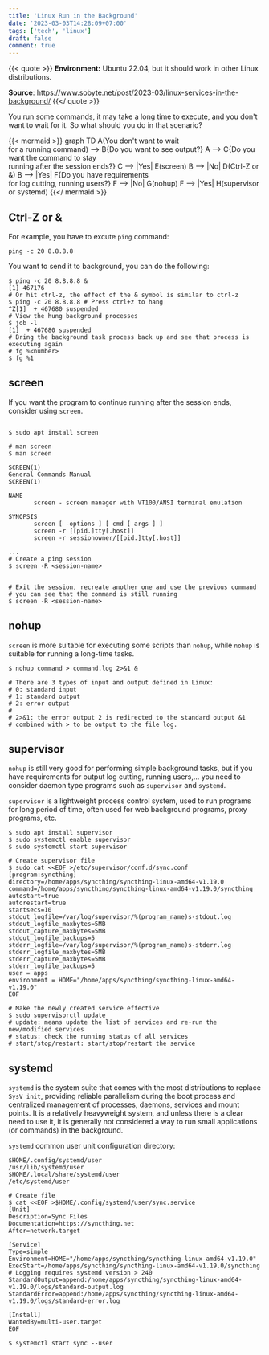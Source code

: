 ```yaml
---
title: 'Linux Run in the Background'
date: '2023-03-03T14:28:09+07:00'
tags: ['tech', 'linux']
draft: false
comment: true
---
```


{{< quote >}}
**Environment:** Ubuntu 22.04, but it should work in other Linux distributions.

**Source**: https://www.sobyte.net/post/2023-03/linux-services-in-the-background/
{{</ quote >}}

You run some commands, it may take a long time to execute, and you don't want to wait for it. So what should you do in that scenario?

{{< mermaid >}}
graph TD
	A(You don't want to wait <br>for a running command) --> B{Do you want to see output?}
	A --> C{Do you want the command to stay <br>running after the session ends?}
	C --> |Yes| E(screen)
	B --> |No| D(Ctrl-Z or &)
	B --> |Yes| F{Do you have requirements <br>for log cutting, running users?}
	F --> |No| G(nohup)
	F --> |Yes| H(supervisor or systemd)
{{</ mermaid >}}

## Ctrl-Z or &

For example, you have to excute `ping` command:


```shell
ping -c 20 8.8.8.8
```

You want to send it to background, you can do the following:

```shell
$ ping -c 20 8.8.8.8 &
[1] 467176
# Or hit ctrl-z, the effect of the & symbol is similar to ctrl-z
$ ping -c 20 8.8.8.8 # Press ctrl+z to hang
^Z[1]  + 467680 suspended
# View the hung background processes
$ job -l
[1]  + 467680 suspended
# Bring the background task process back up and see that process is executing again
# fg %<number>
$ fg %1
```

## screen

If you want the program to continue running after the session ends, consider using `screen`.

```shell

$ sudo apt install screen

# man screen
$ man screen

SCREEN(1)                                                                   General Commands Manual                                                                   SCREEN(1)

NAME
       screen - screen manager with VT100/ANSI terminal emulation

SYNOPSIS
       screen [ -options ] [ cmd [ args ] ]
       screen -r [[pid.]tty[.host]]
       screen -r sessionowner/[[pid.]tty[.host]]

...
# Create a ping session
$ screen -R <session-name>


# Exit the session, recreate another one and use the previous command
# you can see that the command is still running
$ screen -R <session-name>
```

## nohup

`screen` is more suitable for executing some scripts than `nohup`, while `nohup` is suitable for running a long-time tasks.

```shell
$ nohup command > command.log 2>&1 &

# There are 3 types of input and output defined in Linux:
# 0: standard input
# 1: standard output
# 2: error output
#
# 2>&1: the error output 2 is redirected to the standard output &1
# combined with > to be output to the file log.
```

## supervisor

`nohup` is still very good for performing simple background tasks, but if you have requirements for output log cutting, running users,... you need to consider daemon type programs such as `supervisor` and `systemd`.

`supervisor` is a lightweight process control system, used to run programs for long period of time, often used for web background programs, proxy programs, etc.

```shell
$ sudo apt install supervisor
$ sudo systemctl enable supervisor
$ sudo systemctl start supervisor

# Create supervisor file
$ sudo cat <<EOF >/etc/supervisor/conf.d/sync.conf
[program:syncthing]
directory=/home/apps/syncthing/syncthing-linux-amd64-v1.19.0
command=/home/apps/syncthing/syncthing-linux-amd64-v1.19.0/syncthing
autostart=true
autorestart=true
startsecs=10
stdout_logfile=/var/log/supervisor/%(program_name)s-stdout.log
stdout_logfile_maxbytes=5MB
stdout_capture_maxbytes=5MB
stdout_logfile_backups=5
stderr_logfile=/var/log/supervisor/%(program_name)s-stderr.log
stderr_logfile_maxbytes=5MB
stderr_capture_maxbytes=5MB
stderr_logfile_backups=5
user = apps
environment = HOME="/home/apps/syncthing/syncthing-linux-amd64-v1.19.0"
EOF

# Make the newly created service effective
$ sudo supervisorctl update
# update: means update the list of services and re-run the new/modified services
# status: check the running status of all services
# start/stop/restart: start/stop/restart the service
```

## systemd

`systemd` is the system suite that comes with the most distributions to replace `SysV init`, providing reliable parallelism during the boot process and centralized management of processes, daemons, services and mount points. It is a relatively heavyweight system, and unless there is a clear need to use it, it is generally not considered a way to run small applications (or commands) in the background.

`systemd` common user unit configuration directory:

```shell
$HOME/.config/systemd/user
/usr/lib/systemd/user
$HOME/.local/share/systemd/user
/etc/systemd/user
```

```shell
# Create file
$ cat <<EOF >$HOME/.config/systemd/user/sync.service
[Unit]
Description=Sync Files
Documentation=https://syncthing.net
After=network.target

[Service]
Type=simple
Environment=HOME="/home/apps/syncthing/syncthing-linux-amd64-v1.19.0"
ExecStart=/home/apps/syncthing/syncthing-linux-amd64-v1.19.0/syncthing
# Logging requires systemd version > 240
StandardOutput=append:/home/apps/syncthing/syncthing-linux-amd64-v1.19.0/logs/standard-output.log
StandardError=append:/home/apps/syncthing/syncthing-linux-amd64-v1.19.0/logs/standard-error.log

[Install]
WantedBy=multi-user.target
EOF

$ systemctl start sync --user
```
